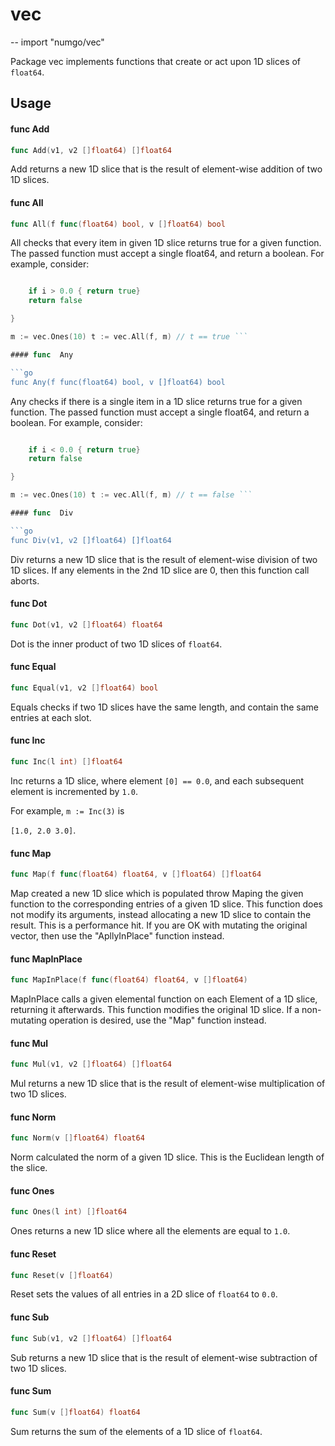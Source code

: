 # vec
--
    import "numgo/vec"

Package vec implements functions that create or act upon 1D slices of `float64`.

## Usage

#### func  Add

```go
func Add(v1, v2 []float64) []float64
```
Add returns a new 1D slice that is the result of element-wise addition of two 1D
slices.

#### func  All

```go
func All(f func(float64) bool, v []float64) bool
```
All checks that every item in given 1D slice returns true for a given function.
The passed function must accept a single float64, and return a boolean. For
example, consider:

```go f := func(i float64) bool {

    if i > 0.0 { return true}
    return false

}

m := vec.Ones(10) t := vec.All(f, m) // t == true ```

#### func  Any

```go
func Any(f func(float64) bool, v []float64) bool
```
Any checks if there is a single item in a 1D slice returns true for a given
function. The passed function must accept a single float64, and return a
boolean. For example, consider:

```go f := func(i float64) bool {

    if i < 0.0 { return true}
    return false

}

m := vec.Ones(10) t := vec.All(f, m) // t == false ```

#### func  Div

```go
func Div(v1, v2 []float64) []float64
```
Div returns a new 1D slice that is the result of element-wise division of two 1D
slices. If any elements in the 2nd 1D slice are 0, then this function call
aborts.

#### func  Dot

```go
func Dot(v1, v2 []float64) float64
```
Dot is the inner product of two 1D slices of `float64`.

#### func  Equal

```go
func Equal(v1, v2 []float64) bool
```
Equals checks if two 1D slices have the same length, and contain the same
entries at each slot.

#### func  Inc

```go
func Inc(l int) []float64
```
Inc returns a 1D slice, where element `[0] == 0.0`, and each subsequent element
is incremented by `1.0`.

For example, `m := Inc(3)` is

`[1.0, 2.0 3.0]`.

#### func  Map

```go
func Map(f func(float64) float64, v []float64) []float64
```
Map created a new 1D slice which is populated throw Maping the given function to
the corresponding entries of a given 1D slice. This function does not modify its
arguments, instead allocating a new 1D slice to contain the result. This is a
performance hit. If you are OK with mutating the original vector, then use the
"ApllyInPlace" function instead.

#### func  MapInPlace

```go
func MapInPlace(f func(float64) float64, v []float64)
```
MapInPlace calls a given elemental function on each Element of a 1D slice,
returning it afterwards. This function modifies the original 1D slice. If a
non-mutating operation is desired, use the "Map" function instead.

#### func  Mul

```go
func Mul(v1, v2 []float64) []float64
```
Mul returns a new 1D slice that is the result of element-wise multiplication of
two 1D slices.

#### func  Norm

```go
func Norm(v []float64) float64
```
Norm calculated the norm of a given 1D slice. This is the Euclidean length of
the slice.

#### func  Ones

```go
func Ones(l int) []float64
```
Ones returns a new 1D slice where all the elements are equal to `1.0`.

#### func  Reset

```go
func Reset(v []float64)
```
Reset sets the values of all entries in a 2D slice of `float64` to `0.0`.

#### func  Sub

```go
func Sub(v1, v2 []float64) []float64
```
Sub returns a new 1D slice that is the result of element-wise subtraction of two
1D slices.

#### func  Sum

```go
func Sum(v []float64) float64
```
Sum returns the sum of the elements of a 1D slice of `float64`.
